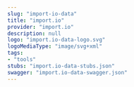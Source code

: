 ```yaml
---
slug: "import-io-data"
title: "import.io"
provider: "import.io"
description: null
logo: "import.io-data-logo.svg"
logoMediaType: "image/svg+xml"
tags:
- "tools"
stubs: "import.io-data-stubs.json"
swagger: "import.io-data-swagger.json"
---
```

